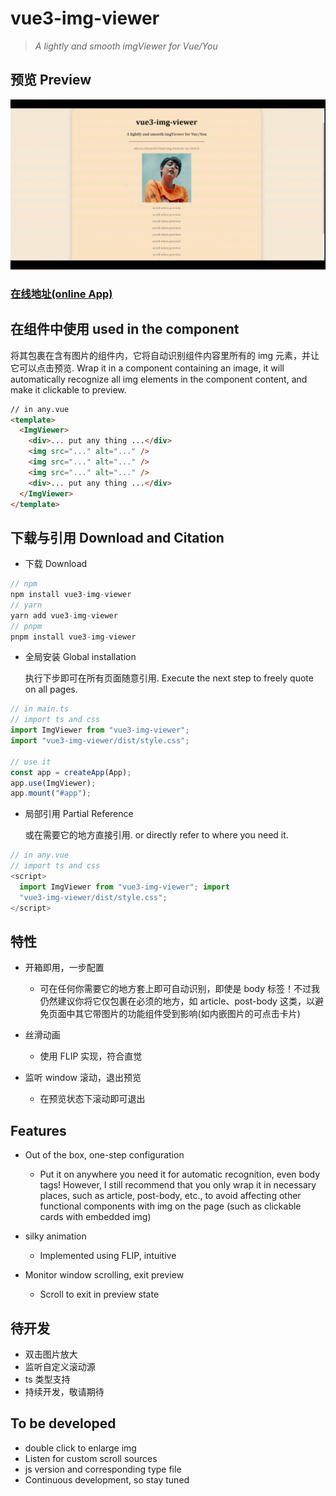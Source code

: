# vue3-img-viewer

> _A lightly and smooth imgViewer for Vue/You_

## 预览 Preview

![preview](https://github.com/bullshitking-99/vue3-img-viewer/blob/master/src/assets/vue3-img-viewer.gif?raw=true)

### [在线地址(online App)](https://bullshitking-99.github.io/vue3-img-viewer/)

## 在组件中使用 used in the component

将其包裹在含有图片的组件内，它将自动识别组件内容里所有的 img 元素，并让它可以点击预览.
Wrap it in a component containing an image, it will automatically recognize all img elements in the component content, and make it clickable to preview.

```html
// in any.vue
<template>
  <ImgViewer>
    <div>... put any thing ...</div>
    <img src="..." alt="..." />
    <img src="..." alt="..." />
    <img src="..." alt="..." />
    <div>... put any thing ...</div>
  </ImgViewer>
</template>
```

## 下载与引用 Download and Citation

- 下载 Download

```TypeScript
// npm
npm install vue3-img-viewer
// yarn
yarn add vue3-img-viewer
// pnpm
pnpm install vue3-img-viewer

```

- 全局安装 Global installation

  执行下步即可在所有页面随意引用.
  Execute the next step to freely quote on all pages.

```TypeScript
// in main.ts
// import ts and css
import ImgViewer from "vue3-img-viewer";
import "vue3-img-viewer/dist/style.css";

// use it
const app = createApp(App);
app.use(ImgViewer);
app.mount("#app");

```

- 局部引用 Partial Reference

  或在需要它的地方直接引用.
  or directly refer to where you need it.

```ts
// in any.vue
// import ts and css
<script>
  import ImgViewer from "vue3-img-viewer"; import
  "vue3-img-viewer/dist/style.css";
</script>
```

## 特性

- 开箱即用，一步配置

  - 可在任何你需要它的地方套上即可自动识别，即使是 body 标签！不过我仍然建议你将它仅包裹在必须的地方，如 article、post-body 这类，以避免页面中其它带图片的功能组件受到影响(如内嵌图片的可点击卡片)

- 丝滑动画

  - 使用 FLIP 实现，符合直觉

- 监听 window 滚动，退出预览
  - 在预览状态下滚动即可退出

## Features

- Out of the box, one-step configuration

  - Put it on anywhere you need it for automatic recognition, even body tags! However, I still recommend that you only wrap it in necessary places, such as article, post-body, etc., to avoid affecting other functional components with img on the page (such as clickable cards with embedded img)

- silky animation

  - Implemented using FLIP, intuitive

- Monitor window scrolling, exit preview
  - Scroll to exit in preview state

## 待开发

- 双击图片放大
- 监听自定义滚动源
- ts 类型支持
- 持续开发，敬请期待

## To be developed

- double click to enlarge img
- Listen for custom scroll sources
- js version and corresponding type file
- Continuous development, so stay tuned
